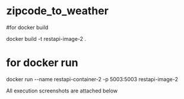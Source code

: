 # zipcode_to_weather


#for docker build

docker build -t restapi-image-2 .

# for docker run

docker run --name restapi-container-2 -p 5003:5003 restapi-image-2

All execution screenshots are attached below
